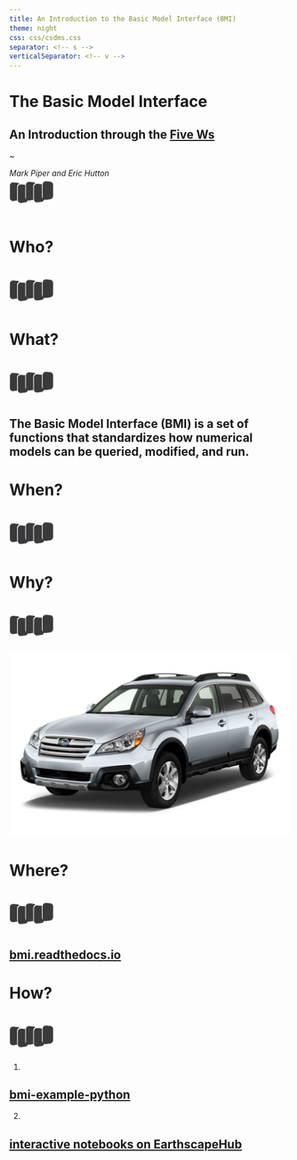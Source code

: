 ```yaml
---
title: An Introduction to the Basic Model Interface (BMI)
theme: night
css: css/csdms.css
separator: <!-- s -->
verticalSeparator: <!-- v -->
---
```


# The Basic Model Interface
## An Introduction through the [Five Ws](https://en.wikipedia.org/wiki/Five_Ws)

~

_Mark Piper and Eric Hutton_  

<a href="https://csdms.colorado.edu">
<img align="center" width="80px" style="margin:-10px 0 20px 0" src="./assets/CSDMS-logo-nocolor.png">
</a>

<!-- s -->

# Who?

<img align="center" width="80px" style="margin:20px 0 10px 0" src="./assets/CSDMS-logo-nocolor.png">

<!-- s -->

# What?

<img align="center" width="80px" style="margin:20px 0 10px 0" src="./assets/CSDMS-logo-nocolor.png">

<!-- v -->

## The Basic Model Interface (BMI) is a set of functions that standardizes how numerical models can be queried, modified, and run.

<!-- s -->

# When?

<img align="center" width="80px" style="margin:20px 0 10px 0" src="./assets/CSDMS-logo-nocolor.png">

<!-- s -->

# Why?

<img align="center" width="80px" style="margin:20px 0 10px 0" src="./assets/CSDMS-logo-nocolor.png">

<!-- v -->

![Ms. Car!](./assets/subaru.png "2013 Subaru Outback")

<!-- s -->

# Where?

<img align="center" width="80px" style="margin:20px 0 10px 0" src="./assets/CSDMS-logo-nocolor.png">

<!-- v -->

## [bmi.readthedocs.io](https://bmi.readthedocs.io)

<!-- s -->

# How?

<img align="center" width="80px" style="margin:20px 0 10px 0" src="./assets/CSDMS-logo-nocolor.png">

<!-- v -->

1.
## [bmi-example-python](https://github.com/csdms/bmi-example-python)

2.
## [interactive notebooks on EarthscapeHub](https://explore.openearthscape.org/hub/user-redirect/git-pull?repo=https%3A%2F%2Fgithub.com%2Fcsdms%2Fbmi-example-python&urlpath=lab%2Ftree%2Fbmi-example-python%2Fexamples%2FREADME-bmi-example-python.ipynb%3Fautodecode&branch=master)
